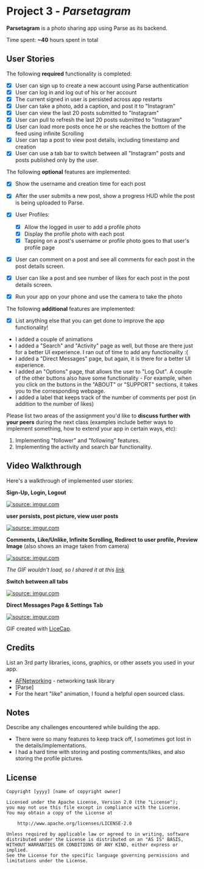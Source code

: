# Project 3 - *Parsetagram*

**Parsetagram** is a photo sharing app using Parse as its backend.

Time spent: **~40** hours spent in total

## User Stories

The following **required** functionality is completed:

- [x] User can sign up to create a new account using Parse authentication
- [x] User can log in and log out of his or her account
- [x] The current signed in user is persisted across app restarts
- [x] User can take a photo, add a caption, and post it to "Instagram"
- [x] User can view the last 20 posts submitted to "Instagram"
- [x] User can pull to refresh the last 20 posts submitted to "Instagram"
- [x] User can load more posts once he or she reaches the bottom of the feed using infinite Scrolling
- [x] User can tap a post to view post details, including timestamp and creation
- [x] User can use a tab bar to switch between all "Instagram" posts and posts published only by the user.

The following **optional** features are implemented:

- [x] Show the username and creation time for each post
- [x] After the user submits a new post, show a progress HUD while the post is being uploaded to Parse.
- [x] User Profiles:
   - [x] Allow the logged in user to add a profile photo
   - [x] Display the profile photo with each post
   - [x] Tapping on a post's username or profile photo goes to that user's profile page
- [x] User can comment on a post and see all comments for each post in the post details screen.
- [x] User can like a post and see number of likes for each post in the post details screen.
- [x] Run your app on your phone and use the camera to take the photo


The following **additional** features are implemented:

- [x] List anything else that you can get done to improve the app functionality!
- I added a couple of animations
- I added a "Search" and "Activity" page as well, but those are there just for a better UI experience. I ran out of time to add any functionality :(
- I added a "Direct Messages" page, but again, it is there for a better UI experience.
- I added an "Options" page, that allows the user to "Log Out". A couple of the other buttons also have some functionality - For example, when you click on the buttons in the "ABOUT" or "SUPPORT" sections, it takes you to the corresponding webpage.
- I added a label that keeps track of the number of comments per post (in addition to the number of likes)

Please list two areas of the assignment you'd like to **discuss further with your peers** during the next class (examples include better ways to implement something, how to extend your app in certain ways, etc):

1. Implementing "follower" and "following" features.
2. Implementing the activity and search bar functionality.

## Video Walkthrough

Here's a walkthrough of implemented user stories:

**Sign-Up, Login, Logout**

<a href="http://imgur.com/paZXAzL"><img src="http://imgur.com/paZXAzL.gif" title="source: imgur.com" /></a>

**user persists, post picture, view user posts**

<a href="http://imgur.com/IDC0w9C"><img src="http://imgur.com/IDC0w9C.gif" title="source: imgur.com" /></a>

**Comments, Like/Unlike, Infinite Scrolling, Redirect to user profile, Preview Image** (also shows an image taken from camera)

<a href="http://imgur.com/kqeoBko"><img src="http://imgur.com/kqeoBko.gif" title="source: imgur.com" /></a>

*The GIF wouldn't load, so I shared it at this [link](http://imgur.com/kqeoBko)*

**Switch between all tabs**

<a href="http://imgur.com/ijOgVCh"><img src="http://imgur.com/ijOgVCh.gif" title="source: imgur.com" /></a>

**Direct Messages Page & Settings Tab**

<a href="http://imgur.com/Gb1CE5n"><img src="http://imgur.com/Gb1CE5n.gif" title="source: imgur.com" /></a>


GIF created with [LiceCap](http://www.cockos.com/licecap/).

## Credits

List an 3rd party libraries, icons, graphics, or other assets you used in your app.

- [AFNetworking](https://github.com/AFNetworking/AFNetworking) - networking task library
- [Parse]
- For the heart "like" animation, I found a helpful open sourced class.


## Notes

Describe any challenges encountered while building the app.
- There were so many features to keep track off, I sometimes got lost in the details/implementations.
- I had a hard time with storing and posting comments/likes, and also storing the profile pictures.

## License

    Copyright [yyyy] [name of copyright owner]

    Licensed under the Apache License, Version 2.0 (the "License");
    you may not use this file except in compliance with the License.
    You may obtain a copy of the License at

        http://www.apache.org/licenses/LICENSE-2.0

    Unless required by applicable law or agreed to in writing, software
    distributed under the License is distributed on an "AS IS" BASIS,
    WITHOUT WARRANTIES OR CONDITIONS OF ANY KIND, either express or implied.
    See the License for the specific language governing permissions and
    limitations under the License.
